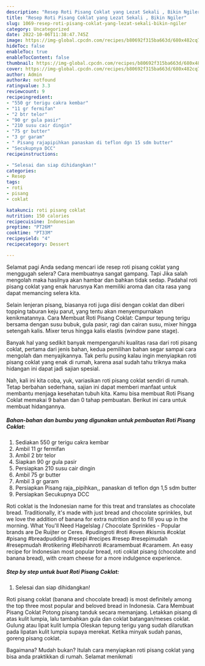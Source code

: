 ```yaml
---
description: "Resep Roti Pisang Coklat yang Lezat Sekali , Bikin Ngiler"
title: "Resep Roti Pisang Coklat yang Lezat Sekali , Bikin Ngiler"
slug: 1069-resep-roti-pisang-coklat-yang-lezat-sekali-bikin-ngiler
category: Uncategorized
date: 2022-10-06T11:38:47.745Z
image: https://img-global.cpcdn.com/recipes/b80692f315ba663d/680x482cq70/roti-pisang-coklat-foto-resep-utama.jpg
hideToc: false
enableToc: true
enableTocContent: false
thumbnail: https://img-global.cpcdn.com/recipes/b80692f315ba663d/680x482cq70/roti-pisang-coklat-foto-resep-utama.jpg
cover: https://img-global.cpcdn.com/recipes/b80692f315ba663d/680x482cq70/roti-pisang-coklat-foto-resep-utama.jpg
author: Admin
authorAv: notfound
ratingvalue: 3.3
reviewcount: 9
recipeingredient:
- "550 gr terigu cakra kembar"
- "11 gr fermifan"
- "2 btr telor"
- "90 gr gula pasir"
- "210 susu cair dingin"
- "75 gr butter"
- "3 gr garam"
- " Pisang rajapipihkan panaskan di teflon dgn 15 sdm butter"
- "Secukupnya DCC"
recipeinstructions:

- "Selesai dan siap dihidangkan!"
categories:
- Resep
tags:
- roti
- pisang
- coklat

katakunci: roti pisang coklat 
nutrition: 150 calories
recipecuisine: Indonesian
preptime: "PT26M"
cooktime: "PT33M"
recipeyield: "4"
recipecategory: Dessert

---
```



Selamat pagi Anda sedang mencari ide resep roti pisang coklat yang menggugah selera? Cara membuatnya sangat gampang. Tapi Jika salah mengolah maka hasilnya akan hambar dan bahkan tidak sedap. Padahal roti pisang coklat yang enak harusnya Kan memiliki aroma dan cita rasa yang dapat memancing selera kita.


Selain lenjeran pisang, biasanya roti juga diisi dengan coklat dan diberi topping taburan keju parut, yang tentu akan menyempurnakan kenikmatannya. Cara Membuat Roti Pisang Coklat: Campur tepung terigu bersama dengan susu bubuk, gula pasir, ragi dan cairan susu, mixer hingga setengah kalis. Mixer terus hingga kalis elastis (window pane stage).

Banyak hal yang sedikit banyak mempengaruhi kualitas rasa dari roti pisang coklat, pertama dari jenis bahan, kedua pemilihan bahan segar sampai cara mengolah dan menyajikannya. Tak perlu pusing kalau ingin menyiapkan roti pisang coklat yang enak di rumah, karena asal sudah tahu triknya maka hidangan ini dapat jadi sajian spesial.


Nah, kali ini kita coba, yuk, variasikan roti pisang coklat sendiri di rumah. Tetap berbahan sederhana, sajian ini dapat memberi manfaat untuk membantu menjaga kesehatan tubuh kita. Kamu bisa membuat Roti Pisang Coklat memakai 9 bahan dan 0 tahap pembuatan. Berikut ini cara untuk membuat hidangannya.

<!--inarticleads1-->

##### Bahan-bahan dan bumbu yang digunakan untuk pembuatan Roti Pisang Coklat:

1. Sediakan 550 gr terigu cakra kembar
1. Ambil 11 gr fermifan
1. Ambil 2 btr telor
1. Siapkan 90 gr gula pasir
1. Persiapkan 210 susu cair dingin
1. Ambil 75 gr butter
1. Ambil 3 gr garam
1. Persiapkan  Pisang raja,,pipihkan,, panaskan di teflon dgn 1,5 sdm butter
1. Persiapkan Secukupnya DCC


Roti coklat is the Indonesian name for this treat and translates as chocolate bread. Traditionally, it&#39;s made with just bread and chocolate sprinkles, but we love the addition of banana for extra nutrition and to fill you up in the morning. What You&#39;ll Need Hagelslag / Chocolate Sprinkles - Popular brands are De Ruijter or Ceres. #pudingroti #roti #oven #kismis #coklat #pisang #breadpudding #resepi #recipes #resep #resepimudah #resepmudah #rotikering #lebihanroti #caramembuat #caramem. An easy recipe for Indonesian most popular bread, roti coklat pisang (chocolate and banana bread), with cream cheese for a more indulgence experience. 

<!--inarticleads2-->

##### Step by step untuk buat Roti Pisang Coklat:


1. Selesai dan siap dihidangkan!

Roti pisang coklat (banana and chocolate bread) is most definitely among the top three most popular and beloved bread in Indonesia. Cara Membuat Pisang Coklat Potong pisang tanduk secara memanjang. Letakkan pisang di atas kulit lumpia, lalu tambahkan gula dan coklat batangan/meses coklat. Gulung atau lipat kulit lumpia Oleskan tepung terigu yang sudah dilarutkan pada lipatan kulit lumpia supaya merekat. Ketika minyak sudah panas, goreng pisang coklat. 

Bagaimana? Mudah bukan? Itulah cara menyiapkan roti pisang coklat yang bisa anda praktikkan di rumah. Selamat menikmati
